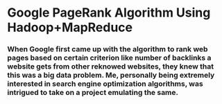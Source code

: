 # Google PageRank Algorithm Using Hadoop+MapReduce
### When Google first came up with the algorithm to rank web pages based on certain criterion like number of backlinks a website gets from other reknowed websites, they knew that this was a big data problem. Me, personally being extremely interested in search engine optimization algorithms, was intrigued to take on a project emulating the same.
